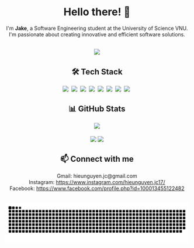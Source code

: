 <h1 align="center">Hello there! 👋</h1>

<div align="center">
  <p>I'm <strong>Jake</strong>, a Software Engineering student at the University of Science VNU.<br>
  I'm passionate about creating innovative and efficient software solutions.</p>
</div>

<br>

<div align="center">
  <img src="https://media3.giphy.com/media/egWiLO8nE1A3u/giphy.gif" height="180" />
</div>

<h2 align="center">🛠 Tech Stack</h2>

<div align="center">
  <img src="https://img.shields.io/badge/C-00599C?logo=c&logoColor=white">&nbsp;
  <img src="https://img.shields.io/badge/C++-%2300599C.svg?logo=c%2B%2B&logoColor=white">&nbsp;
  <img src="https://img.shields.io/badge/R-%23276DC3.svg?logo=r&logoColor=white">&nbsp;
  <img src="https://img.shields.io/badge/.NET-512BD4?logo=dotnet&logoColor=fff">&nbsp;
  <img src="https://img.shields.io/badge/Docker-2496ED?logo=docker&logoColor=fff">&nbsp;
  <img src="https://img.shields.io/badge/XML-767C52?logo=xml&logoColor=fff">&nbsp;
  <img src="https://img.shields.io/badge/Python-3776AB?logo=python&logoColor=fff">&nbsp;
  <img src="https://img.shields.io/badge/Lua-%232C2D72.svg?logo=lua&logoColor=white">&nbsp;
</div>

<h2 align="center">📊 GitHub Stats</h2>

<div align="center">
  <img src="http://github-profile-summary-cards.vercel.app/api/cards/profile-details?username=JakeConal&theme=default" />
  <br><br>
  <img src="http://github-profile-summary-cards.vercel.app/api/cards/repos-per-language?username=JakeConal&theme=default" />
  <img src="http://github-profile-summary-cards.vercel.app/api/cards/stats?username=JakeConal&theme=default" />
</div>

<h2 align="center">📫 Connect with me</h2>

<p align="center">
  Gmail: hieunguyen.jc@gmail.com<br>
  Instagram: <a href="https://www.instagram.com/hieunguyen.jc17/">https://www.instagram.com/hieunguyen.jc17/</a><br>
  Facebook: <a href="https://www.facebook.com/profile.php?id=100013455122482">https://www.facebook.com/profile.php?id=100013455122482</a>
</p>

<br>

<div align="center">
  <img src="https://raw.githubusercontent.com/JakeConal/JakeConal/output/snake.svg" alt="Snake animation" />
</div>
